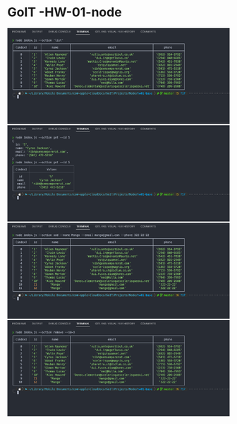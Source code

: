 # GoIT -HW-01-node

![Logo](./scr/list.png)
![Logo](./scr/get.png)
![Logo](./scr/add.png)
![Logo](./scr/remove.png)
